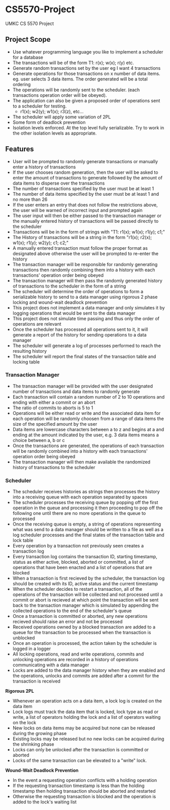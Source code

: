 # CS5570-Project
UMKC CS 5570 Project

## Project Scope
- Use whatever programming language you like to implement a scheduler for a database
- The transactions will be of the form T1: r(x); w(x); r(y) etc.
- Generate random transactions set by the user eg I want 4 transactions
- Generate operations for those transactions on x number of data items. eg. user selects 3 data items. The order generated will be a total ordering
- The operations will be randomly sent to the scheduler. (each transactions operation order will be obeyed). 
- The application can also be given a proposed order of operations sent to a scheduler for testing.
    - r1(x); w2(y); w1(x); r3(z), etc...
- The scheduler will apply some variation of 2PL
- Some form of deadlock prevention
- Isolation levels enforced.  At the top level fully serializable.  Try to work in the other isolation levels as appropriate.

## Features
  - User will be prompted to randomly generate transactions or manually enter a history of transactions
  - If the user chooses random generation, then the user will be asked to enter the amount of transactions to generate followed by the amount of data items to disperse over the transactions
  - The number of transactions specified by the user must be at least 1
  - The number of data items specified by the user must be at least 1 and no more than 26
  - If the user enters an entry that does not follow the restrictions above, the user will be warned of incorrect input and prompted again
  - The user input will then be either passed to the transaction manager or the manually entered history of transactions will be passed directly to the scheduler
  - Transactions will be in the form of strings with "T1: r1(x); w1(x); r1(y); c1;"
  - The History of transactions will be a string in the form "r1(x); r2(x); w1(x); r1(y); w2(y); c1; c2;"
  - A manually entered transaction must follow the proper format as designated above otherwise the user will be prompted to re-enter the history
  - The transaction manager will be responsible for randomly generating transactions then randomly combining them into a history with each transactions' operation order being obeyed
  - The transaction manager will then pass the randomly generated history of transactions to the scheduler in the form of a string
  - The scheduler will determine the order of operations to form a serializable history to send to a data manager using rigorous 2 phase locking and wound-wait deadlock prevention
  - This project does not implement a data manager and only simulates it by logging operations that would be sent to the data manager
  - This project does not simulate time passing and thus only the order of operations are relevant
  - Once the scheduler has processed all operations sent to it, it will generate a report of the history for sending operations to a data manager
  - The scheduler will generate a log of processes performed to reach the resulting history
  - The scheduler will report the final states of the transaction table and locking table
  
### Transaction Manager
  - The transaction manager will be provided with the user designated number of transactions and data items to randomly generate
  - Each transaction will contain a random number of 2 to 10 operations and ending with either a commit or an abort
  - The ratio of commits to aborts is 5 to 1
  - Operations will be either read or write and the associated data item for each operation will be randomly choosen from a range of data items the size of the specified amount     by the user
  - Data items are lowercase characters between a to z and begins at a and ending at the amount indicated by the user, e.g. 3 data items means a choice between a, b or c
  - Once the transactions are generated, the operations of each transaction will be randomly combined into a history with each transactions' operation order being obeyed
  - The transaction manager will then make available the randomized history of transactions to the scheduler 

### Scheduler
  - The scheduler receives histories as strings then processes the history into a receiving queue with each operation separated by spaces
  - The scheduler processes the receiving queue by popping off the first operation in the queue and processing it then proceeding to pop off the following one until there are no more operations in the queue to processed
  - Once the receiving queue is empty, a string of operations representing what was send to a data manager should be written to a file as well as a log scheduler processes and the final states of the transaction table and lock table
  - Every operation by a transaction not previously seen creates a transaction log
  - Every transaction log contains the transaction ID, starting timestamp, status as either active, blocked, aborted or committed, a list of operations that have been enacted and a list of operations that are blocked
  - When a transaction is first recieved by the scheduler, the transaction log should be created with its ID, active status and the current timestamp
  - When the scheduler decides to restart a transaction, all of the operations of the transaction will be collected and not processed until a commit or abort is recieved at which point the transaction will be sent back to the transaction manager which is simulated by appending the collected operations to the end of the scheduler's queue
  - Once a transaction is committed or aborted, any new operations recieved should raise an error and not be processed
  - Received operations owned by a blocked transaction are added to a queue for the transaction to be processed when the transaction is unblocked
  - Once an operation is processed, the action taken by the scheduler is logged in a logger
  - All locking operations, read and write operations, commits and unlocking operations are recorded in a history of operations communicating with a data manager
  - Locks are added to the data manager history when they are enabled and the operations, unlocks and commits are added after a commit for the transaction is received

**Rigorous 2PL**
  - Whenever an operation acts on a data item, a lock log is created on the data item
  - Lock logs must track the data item that is locked, lock type as read or write, a list of operators holding the lock and a list of operators waiting on the lock
  - New locks on data items may be acquired but none can be released during the growing phase
  - Existing locks may be released but no new locks can be acquired during the shrinking phase
  - Locks can only be unlocked after the transaction is committed or aborted
  - Locks of the same transaction can be elevated to a "write" lock. 
 
**Wound-Wait Deadlock Prevention**
  - In the event a requesting operation conflicts with a holding operation
  - If the requesting transaction timestamp is less than the holding timestamp then holding transaction should be aborted and restarted
  - Otherwise the requesting transaction is blocked and the operation is added to the lock's waiting list
